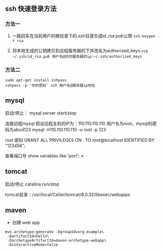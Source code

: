 ## ssh 快速登录方法

### 方法一
1. 一路回车在当前用户的根目录下的.ssh目录生成id_rsa.pub公钥
```ssh-keygen -t rsa```

2. 将本地生成的公钥拷贝到远程服务器的下并改名为authorized_keys
```scp ~/.ssh/id_rsa.pub 用户名@你的服务器的ip:~/.ssh/authorized_keys```

### 方法二
```
sudo apt-get install sshpass
sshpass -p '你的密码' ssh 用户名@服务器ip地址
```

## mysql
启动/停止： mysql.server start/stop

连接远程mysql 假设远程主机的IP为：110.110.110.110
用户名为root，mysql的密码为abcd123
mysql -h110.110.110.110 -u root -p 123

root 密码
GRANT ALL PRIVILEGES ON *.* TO root@localhost IDENTIFIED BY "123456";

查看端口号
show variables like 'port';
«
## tomcat

启动/停止  catalina run/stop

tomcat目录：/usr/local/Cellar/tomcat/8.0.32/libexec/webapps

## maven

- 创建 web app
```
mvn archetype:generate -DgroupId=org.example\
 -DartifactId=hello\
 -DarchetypeArtifactId=maven-archetype-webapp\
 -DinteractiveMode=false
 ```